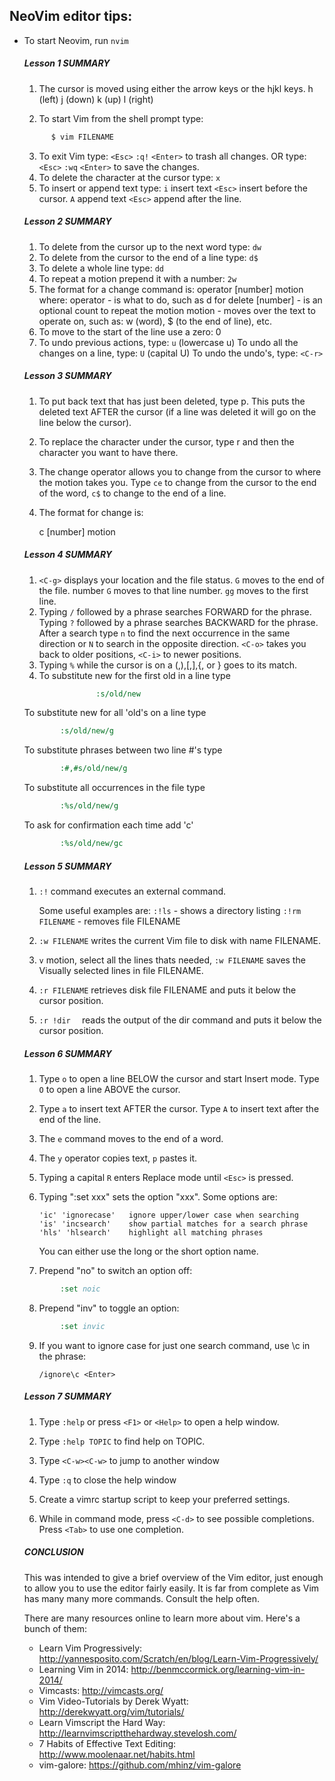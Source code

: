 ## NeoVim editor tips:

* To start Neovim, run `nvim` 

  ##### Lesson 1 SUMMARY

     1. The cursor is moved using either the arrow keys or the hjkl keys.
         h (left)   j (down)       k (up)       l (right)

     2. To start Vim from the shell prompt type:

  ~~~ sh
        $ vim FILENAME
  ~~~

     3. To exit Vim type: `<Esc>` `:q!` `<Enter>` to trash
        all changes.
                  OR type: `<Esc>` `:wq` `<Enter>` to save
        the changes.
     4. To delete the character at the cursor type: `x`
     5. To insert or append text type:
        `i` insert text `<Esc>`     insert before the cursor.
        `A` append text `<Esc>`     append after the line.

  #####  Lesson 2 SUMMARY

     1. To delete from the cursor up to the next word type:    `dw`
     2. To delete from the cursor to the end of a line type:   `d$`
     3. To delete a whole line type:                           `dd`
     4. To repeat a motion prepend it with a number:           `2w`
     5. The format for a change command is:
                   operator   [number]   motion
        where:
           operator -   is what to do, such as d for delete
           [number] -   is an optional count to repeat the motion
           motion   -   moves over the text to operate on, such as:
                            w (word),
                            $ (to the end of line), etc.
     6. To move to the start of the line use a zero: 0
     7. To undo previous actions, type:            `u`  (lowercase u)
        To undo all the changes on a line, type:   `U`  (capital U)
        To undo the undo's, type:                  `<C-r>`

  #####   Lesson 3 SUMMARY

     1. To put back text that has just been deleted, type p. This puts the
        deleted text AFTER the cursor (if a line was deleted it will go on the
        line below the cursor).

     2. To replace the character under the cursor, type r and then the
        character you want to have there.

     3. The change operator allows you to change from the cursor to where
        the motion takes you. Type `ce` to change from the cursor to the
        end of the word, `c$` to change to the end of a line.

     4. The format for change is:

         c   [number]   motion

  #####   Lesson 4 SUMMARY

     1. `<C-g>`     displays your location and the file status.
        `G`         moves to the end of the file.
         number `G` moves to that line number.
        `gg`        moves to the first line.
     2. Typing `/` followed by a phrase searches FORWARD for the phrase.
        Typing `?` followed by a phrase searches BACKWARD for the phrase.
        After a search type `n` to find the next occurrence in the same
        direction or `N` to search in the opposite direction.
        `<C-o>` takes you back to older positions, `<C-i>` to
        newer positions.
     3. Typing `%` while the cursor is on a (,),[,],{, or } goes to its
        match.
     4. To substitute new for the first old in a line type
    ~~~ cmd
  					:s/old/new
    ~~~
   To substitute new for all 'old's on a line type

    ~~~ cmd
            :s/old/new/g
    ~~~
   To substitute phrases between two line #'s type

    ~~~ cmd
            :#,#s/old/new/g
    ~~~
  To substitute all occurrences in the file type

    ~~~ cmd
            :%s/old/new/g
    ~~~
  To ask for confirmation each time add 'c'

    ~~~ cmd
            :%s/old/new/gc
    ~~~

  

  ##### Lesson 5 SUMMARY

  1. `:!` command executes an external command.

     Some useful examples are:
     `:!ls`              -  shows a directory listing
     `:!rm FILENAME`     -  removes file FILENAME

  2. `:w FILENAME`   writes the current Vim file to disk with
       name FILENAME.

  3. `v`  motion, select all the lines thats needed,  `:w FILENAME`   saves the Visually selected lines in file
       FILENAME.

  4. `:r FILENAME`  retrieves disk file FILENAME and puts it
       below the cursor position.

  5. `:r !dir  `     reads the output of the dir command and
       puts it below the cursor position.

  #####  Lesson 6 SUMMARY

     1. Type `o` to open a line BELOW the cursor and start Insert mode.
        Type `O` to open a line ABOVE the cursor.

     2. Type `a` to insert text AFTER the cursor.
        Type `A` to insert text after the end of the line.

     3. The `e` command moves to the end of a word.

     4. The `y` operator copies text, `p` pastes it.

     5. Typing a capital `R` enters Replace mode until `<Esc>` is
         pressed.

     6. Typing ":set xxx" sets the option "xxx". Some options are:

            'ic' 'ignorecase'   ignore upper/lower case when searching
            'is' 'incsearch'    show partial matches for a search phrase
            'hls' 'hlsearch'    highlight all matching phrases

         You can either use the long or the short option name.

     7. Prepend "no" to switch an option off:
    ~~~ cmd
            :set noic
    ~~~
     8. Prepend "inv" to toggle an option:
    ~~~ cmd
            :set invic
    ~~~

  9. If you want to ignore case for just one search command, use \c
             in the phrase:

      ```/ignore\c <Enter>```

  #####  Lesson 7 SUMMARY

     1. Type `:help`
        or press `<F1>` or `<Help>` to open a help window.

     2. Type `:help TOPIC` to find help on TOPIC.

     3. Type `<C-w><C-w>` to jump to another window

     4. Type `:q` to close the help window

     5. Create a vimrc startup script to keep your preferred settings.

     6. While in command mode, press `<C-d>` to see possible completions.
         Press `<Tab>` to use one completion.
         
         

  ##### CONCLUSION

    This was intended to give a brief overview of the Vim editor, just enough to
    allow you to use the editor fairly easily. It is far from complete as Vim has
    many many more commands. Consult the help often.

    There are many resources online to learn more about vim. Here's a bunch of
    them:

    - Learn Vim Progressively: http://yannesposito.com/Scratch/en/blog/Learn-Vim-Progressively/
    - Learning Vim in 2014: http://benmccormick.org/learning-vim-in-2014/
    - Vimcasts: http://vimcasts.org/
    - Vim Video-Tutorials by Derek Wyatt: http://derekwyatt.org/vim/tutorials/
    - Learn Vimscript the Hard Way: http://learnvimscriptthehardway.stevelosh.com/
    - 7 Habits of Effective Text Editing: http://www.moolenaar.net/habits.html
    - vim-galore: https://github.com/mhinz/vim-galore
